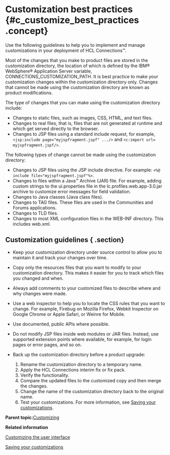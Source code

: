 # Customization best practices {#c_customize_best_practices .concept}

Use the following guidelines to help you to implement and manage customizations in your deployment of HCL Connections™.

Most of the changes that you make to product files are stored in the customization directory, the location of which is defined by the IBM® WebSphere® Application Server variable, CONNECTIONS\_CUSTOMIZATION\_PATH. It is best practice to make your customization changes within the customization directory only. Changes that cannot be made using the customization directory are known as product modifications.

The type of changes that you can make using the customization directory include:

-   Changes to static files, such as images, CSS, HTML, and text files.
-   Changes to real files, that is, files that are not generated at runtime and which get served directly to the browser.
-   Changes to JSP files using a standard include request, for example, `<jsp:include page="myjspfragment.jspf" .../>` and `<c:import url= myjspfragment.jspf/>`.

The following types of change cannot be made using the customization directory:

-   Changes to JSP files using the JSP include directive. For example: `<%@ include file="myjspfragment.jspf"%>`.
-   Changes to files within a Java™ Archive \(JAR\) file. For example, adding custom strings to the ui.properties file in the lc.profiles.web.app-3.0.jar archive to customize error messages for field validation.
-   Changes to Java classes \(Java class files\).
-   Changes to TAG files. These files are used in the Communities and Forums applications.
-   Changes to TLD files.
-   Changes to most XML configuration files in the WEB-INF directory. This includes web.xml.

## Customization guidelines { .section}

-   Keep your customization directory under source control to allow you to maintain it and track your changes over time.
-   Copy only the resources files that you want to modify to your customization directory. This makes it easier for you to track which files you changed and when.
-   Always add comments to your customized files to describe where and why changes were made.
-   Use a web inspector to help you to locate the CSS rules that you want to change. For example, Firebug on Mozilla Firefox, Webkit Inspector on Google Chrome or Apple Safari, or Weinre for Mobile.
-   Use documented, public APIs where possible.
-   Do not modify JSP files inside web modules or JAR files. Instead, use supported extension points where available, for example, for login pages or error pages, and so on.
-   Back up the customization directory before a product upgrade:

    1.  Rename the customization directory to a temporary name.
    2.  Apply the HCL Connections interim fix or fix pack.
    3.  Verify the functionality.
    4.  Compare the updated files to the customized copy and then merge the changes.
    5.  Change the name of the customization directory back to the original name.
    6.  Test your customizations.
    For more information, see [Saving your customizations](../migrate/c_configuration_changes_after_update.md).


**Parent topic:**[Customizing](../customize/c_customize_overview.md)

**Related information**  


[Customizing the user interface](../customize/t_admin_common_customize_main.md)

[Saving your customizations](../migrate/c_configuration_changes_after_update.md)

